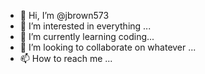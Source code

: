 - 👋 Hi, I’m @jbrown573
- 👀 I’m interested in everything ...
- 🌱 I’m currently learning coding...
- 💞️ I’m looking to collaborate on whatever ...
- 📫 How to reach me ...

<!---
jbrown573/jbrown573 is a ✨ special ✨ repository because its `README.md` (this file) appears on your GitHub profile.
You can click the Preview link to take a look at your changes.
--->
